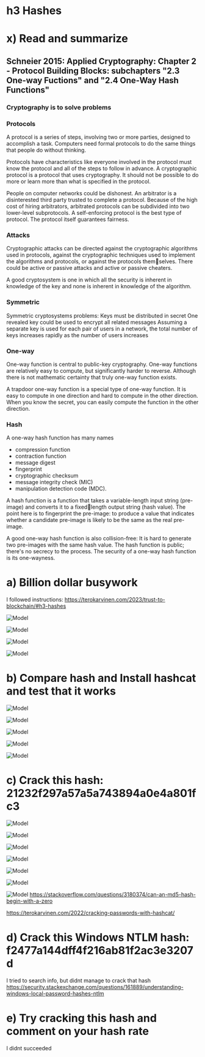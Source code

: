 # h3 Hashes

# x) Read and summarize
## Schneier 2015: Applied Cryptography: Chapter 2 - Protocol Building Blocks: subchapters "2.3 One-way Fuctions" and "2.4 One-Way Hash Functions"

### Cryptography is to solve problems

### Protocols
A protocol is a series of steps, involving two or more parties, designed to
accomplish a task. Computers need formal protocols to do the same things that people do without thinking.

Protocols have characteristics like everyone involved in the protocol must know the protocol and all of the steps to follow in advance. A cryptographic protocol is a protocol that uses cryptography. It should not be possible to do more or learn more than what is specified in the protocol.

People on computer networks could be dishonest. An arbitrator is a disinterested third party trusted to complete a protocol. Because of the high cost of hiring arbitrators, arbitrated protocols can be subdivided into two lower-level subprotocols. A self-enforcing protocol is the best type of protocol. The protocol itself guarantees fairness.

### Attacks
Cryptographic attacks can be directed against the cryptographic algorithms used in protocols, against the cryptographic techniques used to implement the algorithms and protocols, or against the protocols themselves.
There could be active or passive attacks and active or passive cheaters.

A good cryptosystem is one in which all the security is inherent in knowledge of the key and none is inherent in knowledge of the algorithm.

### Symmetric
Symmetric cryptosystems problems:
Keys must be distributed in secret
One revealed key could be used to encrypt all related messages
Assuming a separate key is used for each pair of users in a network, the total number of keys increases rapidly as the number of users increases

### One-way
One-way function is central to public-key cryptography. One-way functions are relatively easy to compute, but significantly harder to reverse. Although there is not mathematic certainty that truly one-way function exists.

A trapdoor one-way function is a special type of one-way function. It is easy to compute in one direction and hard to compute in the other direction. When you know the secret, you can easily compute the function in the other direction.

### Hash
A one-way hash function has many names
- compression function
- contraction function
- message digest
- fingerprint
- cryptographic checksum
- message integrity check (MIC)
- manipulation detection code (MDC).

A hash function is a function that takes a variable-length input string (pre-image) and converts it to a fixedlength output string (hash value). The point here is to fingerprint the pre-image: to produce a value that indicates whether a candidate pre-image is likely to be the same as the real pre-image.

A good one-way hash function is also collision-free: It is hard to generate two pre-images with the same hash value. The hash function is public; there's no secrecy to the process. The security of a one-way hash function is its one-wayness.

# a) Billion dollar busywork

I followed instructions: https://terokarvinen.com/2023/trust-to-blockchain/#h3-hashes

![Model](https://github.com/bek817/TrusttoBlockchain/blob/main/h3Keyboard1.JPG)

![Model](https://github.com/bek817/TrusttoBlockchain/blob/main/h3a1.JPG)

![Model](https://github.com/bek817/TrusttoBlockchain/blob/main/h3a2.JPG)

![Model](https://github.com/bek817/TrusttoBlockchain/blob/main/h3a3.JPG)

# b) Compare hash and Install hashcat and test that it works

![Model](https://github.com/bek817/TrusttoBlockchain/blob/main/h3b1.JPG)

![Model](https://github.com/bek817/TrusttoBlockchain/blob/main/h3b2.JPG)

![Model](https://github.com/bek817/TrusttoBlockchain/blob/main/h3b3.JPG)

![Model](https://github.com/bek817/TrusttoBlockchain/blob/main/h3b4.JPG)

![Model](https://github.com/bek817/TrusttoBlockchain/blob/main/h3b5.JPG)

# c) Crack this hash: 21232f297a57a5a743894a0e4a801fc3

![Model](https://github.com/bek817/TrusttoBlockchain/blob/main/h3c1.JPG)

![Model](https://github.com/bek817/TrusttoBlockchain/blob/main/h3c2.JPG)

![Model](https://github.com/bek817/TrusttoBlockchain/blob/main/h3c3.JPG)

![Model](https://github.com/bek817/TrusttoBlockchain/blob/main/h3c4.JPG)

![Model](https://github.com/bek817/TrusttoBlockchain/blob/main/h3c5.JPG)

![Model](https://github.com/bek817/TrusttoBlockchain/blob/main/h3c6.JPG)

![Model](https://github.com/bek817/TrusttoBlockchain/blob/main/h3c7.JPG)
https://stackoverflow.com/questions/3180374/can-an-md5-hash-begin-with-a-zero



https://terokarvinen.com/2022/cracking-passwords-with-hashcat/

# d) Crack this Windows NTLM hash: f2477a144dff4f216ab81f2ac3e3207d

I tried to search info, but didnt manage to crack that hash
https://security.stackexchange.com/questions/161889/understanding-windows-local-password-hashes-ntlm

# e) Try cracking this hash and comment on your hash rate

I didnt succeeded
